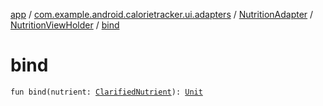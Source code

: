 [app](../../../index.md) / [com.example.android.calorietracker.ui.adapters](../../index.md) / [NutritionAdapter](../index.md) / [NutritionViewHolder](index.md) / [bind](./bind.md)

# bind

`fun bind(nutrient: `[`ClarifiedNutrient`](../../../com.example.android.calorietracker.data.room.entities/-clarified-nutrient/index.md)`): `[`Unit`](https://kotlinlang.org/api/latest/jvm/stdlib/kotlin/-unit/index.html)